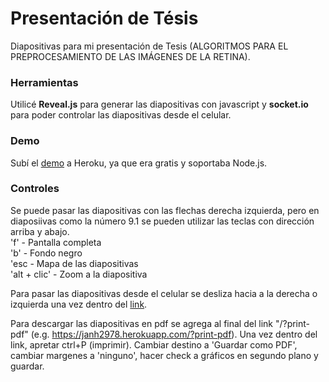 # Presentación de Tésis
Diapositivas para mi presentación de Tesis (ALGORITMOS PARA EL PREPROCESAMIENTO DE LAS IMÁGENES DE LA RETINA).

### Herramientas
Utilicé **Reveal.js** para generar las diapositivas con javascript y 
**socket.io** para poder controlar las diapositivas desde el celular.

### Demo
Subí el [demo](https://janh2978.herokuapp.com/) a Heroku, ya que era gratis y soportaba Node.js.

### Controles
Se puede pasar las diapositivas con las flechas derecha izquierda, pero en diaposiivas como la número 9.1 
se pueden utilizar las teclas con dirección arriba y abajo.<br>
    'f'      - Pantalla completa <br>
    'b'      - Fondo negro<br>
   'esc      - Mapa de las diapositivas<br>
'alt + clic' - Zoom a la diapositiva<br>

Para pasar las diapositivas desde el celular se desliza hacia a la derecha o izquierda una vez dentro del [link](https://janh2978.herokuapp.com/client).<br>

Para descargar las diapositivas en pdf se agrega al final del link "/?print-pdf" (e.g. https://janh2978.herokuapp.com/?print-pdf). 
Una vez dentro del link, apretar ctrl+P (imprimir). Cambiar destino a 'Guardar como PDF', cambiar margenes a 'ninguno', hacer check a gráficos en segundo plano y guardar.
